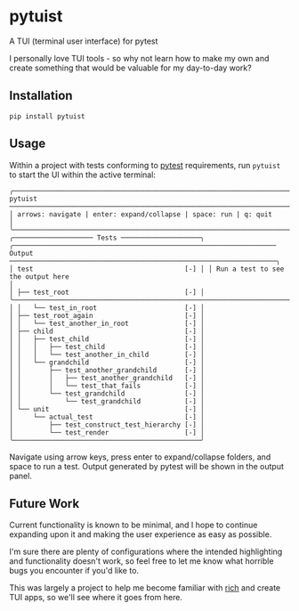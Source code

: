 # pytuist

A TUI (terminal user interface) for pytest

I personally love TUI tools - so why not learn how to make my own and create something that would be valuable for my day-to-day work?


## Installation

```
pip install pytuist
```

## Usage

Within a project with tests conforming to [pytest](https://docs.pytest.org/en/7.2.x/ "pytest homepage") requirements, run `pytuist` to start the UI within the active terminal:

```plaintext
╭─────────────────────────────────────────────────────────────────────────────────────────── pytuist ───────────────────────────────────────────────────────────────────────────────────────────╮
│ arrows: navigate | enter: expand/collapse | space: run | q: quit                                                                                                                              │
╰───────────────────────────────────────────────────────────────────────────────────────────────────────────────────────────────────────────────────────────────────────────────────────────────╯
╭──────────────────── Tests ────────────────────╮ ╭────────────────────────────────────────────────────────────────── Output ───────────────────────────────────────────────────────────────────╮
│ test                                      [-] │ │ Run a test to see the output here                                                                                                           │
│ ├── test_root                             [-] │ ╰─────────────────────────────────────────────────────────────────────────────────────────────────────────────────────────────────────────────╯
│ │   └── test_in_root                      [-] │
│ ├── test_root_again                       [-] │
│ │   └── test_another_in_root              [-] │
│ ├── child                                 [-] │
│ │   ├── test_child                        [-] │
│ │   │   ├── test_child                    [-] │
│ │   │   └── test_another_in_child         [-] │
│ │   └── grandchild                        [-] │
│ │       ├── test_another_grandchild       [-] │
│ │       │   ├── test_another_grandchild   [-] │
│ │       │   └── test_that_fails           [-] │
│ │       └── test_grandchild               [-] │
│ │           └── test_grandchild           [-] │
│ └── unit                                  [-] │
│     └── actual_test                       [-] │
│         ├── test_construct_test_hierarchy [-] │
│         └── test_render                   [-] │
╰───────────────────────────────────────────────╯
```


Navigate using arrow keys, press enter to expand/collapse folders, and space to run a test. Output generated by pytest will be shown in the output panel.


## Future Work

Current functionality is known to be minimal, and I hope to continue expanding upon it and making the user experience as easy as possible.

I'm sure there are plenty of configurations where the intended highlighting and functionality doesn't work, so feel free to let me know what horrible bugs you encounter if you'd like to.

This was largely a project to help me become familiar with [rich](https://github.com/Textualize/rich "rich repo") and create TUI apps, so we'll see where it goes from here.
